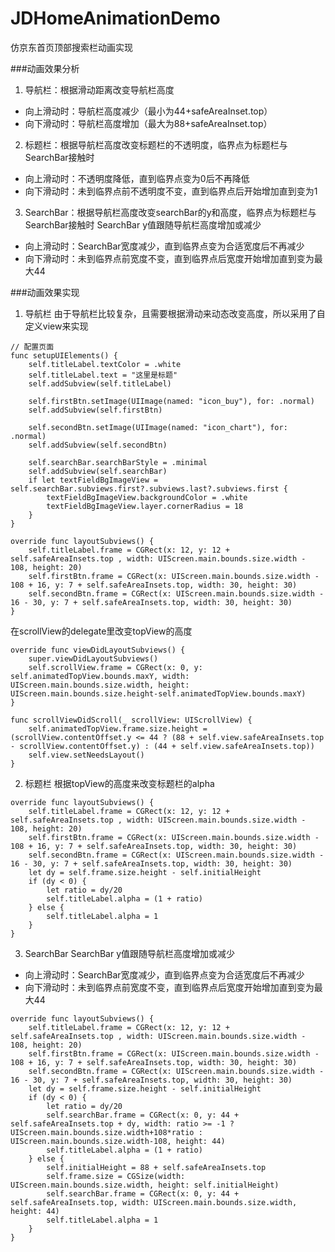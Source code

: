 # JDHomeAnimationDemo
仿京东首页顶部搜索栏动画实现

###动画效果分析
1. 导航栏：根据滑动距离改变导航栏高度
- 向上滑动时：导航栏高度减少（最小为44+safeAreaInset.top）
- 向下滑动时：导航栏高度增加（最大为88+safeAreaInset.top）
2. 标题栏：根据导航栏高度改变标题栏的不透明度，临界点为标题栏与SearchBar接触时
- 向上滑动时：不透明度降低，直到临界点变为0后不再降低
- 向下滑动时：未到临界点前不透明度不变，直到临界点后开始增加直到变为1
3. SearchBar：根据导航栏高度改变searchBar的y和高度，临界点为标题栏与SearchBar接触时
SearchBar y值跟随导航栏高度增加或减少
- 向上滑动时：SearchBar宽度减少，直到临界点变为合适宽度后不再减少
- 向下滑动时：未到临界点前宽度不变，直到临界点后宽度开始增加直到变为最大44

###动画效果实现
1. 导航栏
由于导航栏比较复杂，且需要根据滑动来动态改变高度，所以采用了自定义view来实现
```
// 配置页面
func setupUIElements() {
    self.titleLabel.textColor = .white
    self.titleLabel.text = "这里是标题"
    self.addSubview(self.titleLabel)

    self.firstBtn.setImage(UIImage(named: "icon_buy"), for: .normal)
    self.addSubview(self.firstBtn)

    self.secondBtn.setImage(UIImage(named: "icon_chart"), for: .normal)
    self.addSubview(self.secondBtn)

    self.searchBar.searchBarStyle = .minimal
    self.addSubview(self.searchBar)
    if let textFieldBgImageView = self.searchBar.subviews.first?.subviews.last?.subviews.first {
        textFieldBgImageView.backgroundColor = .white
        textFieldBgImageView.layer.cornerRadius = 18
    }
}

override func layoutSubviews() {
    self.titleLabel.frame = CGRect(x: 12, y: 12 + self.safeAreaInsets.top , width: UIScreen.main.bounds.size.width - 108, height: 20)
    self.firstBtn.frame = CGRect(x: UIScreen.main.bounds.size.width - 108 + 16, y: 7 + self.safeAreaInsets.top, width: 30, height: 30)
    self.secondBtn.frame = CGRect(x: UIScreen.main.bounds.size.width - 16 - 30, y: 7 + self.safeAreaInsets.top, width: 30, height: 30)
}
```
在scrollView的delegate里改变topView的高度
```
override func viewDidLayoutSubviews() {
    super.viewDidLayoutSubviews()
    self.scrollView.frame = CGRect(x: 0, y: self.animatedTopView.bounds.maxY, width: UIScreen.main.bounds.size.width, height: UIScreen.main.bounds.size.height-self.animatedTopView.bounds.maxY)
}

func scrollViewDidScroll(_ scrollView: UIScrollView) {
    self.animatedTopView.frame.size.height = (scrollView.contentOffset.y <= 44 ? (88 + self.view.safeAreaInsets.top - scrollView.contentOffset.y) : (44 + self.view.safeAreaInsets.top))
    self.view.setNeedsLayout()
}
```

2. 标题栏
根据topView的高度来改变标题栏的alpha
```
override func layoutSubviews() {
    self.titleLabel.frame = CGRect(x: 12, y: 12 + self.safeAreaInsets.top , width: UIScreen.main.bounds.size.width - 108, height: 20)
    self.firstBtn.frame = CGRect(x: UIScreen.main.bounds.size.width - 108 + 16, y: 7 + self.safeAreaInsets.top, width: 30, height: 30)
    self.secondBtn.frame = CGRect(x: UIScreen.main.bounds.size.width - 16 - 30, y: 7 + self.safeAreaInsets.top, width: 30, height: 30)
    let dy = self.frame.size.height - self.initialHeight
    if (dy < 0) {
        let ratio = dy/20
        self.titleLabel.alpha = (1 + ratio)
    } else {
        self.titleLabel.alpha = 1
    }
}
```

3. SearchBar
SearchBar y值跟随导航栏高度增加或减少
- 向上滑动时：SearchBar宽度减少，直到临界点变为合适宽度后不再减少
- 向下滑动时：未到临界点前宽度不变，直到临界点后宽度开始增加直到变为最大44
```
override func layoutSubviews() {
    self.titleLabel.frame = CGRect(x: 12, y: 12 + self.safeAreaInsets.top , width: UIScreen.main.bounds.size.width - 108, height: 20)
    self.firstBtn.frame = CGRect(x: UIScreen.main.bounds.size.width - 108 + 16, y: 7 + self.safeAreaInsets.top, width: 30, height: 30)
    self.secondBtn.frame = CGRect(x: UIScreen.main.bounds.size.width - 16 - 30, y: 7 + self.safeAreaInsets.top, width: 30, height: 30)
    let dy = self.frame.size.height - self.initialHeight
    if (dy < 0) {
        let ratio = dy/20
        self.searchBar.frame = CGRect(x: 0, y: 44 + self.safeAreaInsets.top + dy, width: ratio >= -1 ? UIScreen.main.bounds.size.width+108*ratio : UIScreen.main.bounds.size.width-108, height: 44)
        self.titleLabel.alpha = (1 + ratio)
    } else {
        self.initialHeight = 88 + self.safeAreaInsets.top
        self.frame.size = CGSize(width: UIScreen.main.bounds.size.width, height: self.initialHeight)
        self.searchBar.frame = CGRect(x: 0, y: 44 + self.safeAreaInsets.top, width: UIScreen.main.bounds.size.width, height: 44)
        self.titleLabel.alpha = 1
    }
}
```
